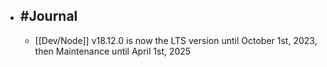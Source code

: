 - ## #Journal
	- [[Dev/Node]] v18.12.0 is now the LTS version until October 1st, 2023, then Maintenance until April 1st, 2025